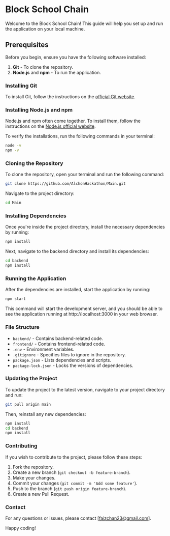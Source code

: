 # Block School Chain

Welcome to the Block School Chain! This guide will help you set up and run the application on your local machine.

## Prerequisites

Before you begin, ensure you have the following software installed:

1. **Git** - To clone the repository.
2. **Node.js** and **npm** - To run the application.

### Installing Git

To install Git, follow the instructions on the [official Git website](https://git-scm.com/book/en/v2/Getting-Started-Installing-Git).

### Installing Node.js and npm

Node.js and npm often come together. To install them, follow the instructions on the [Node.js official website](https://nodejs.org/).

To verify the installations, run the following commands in your terminal:
```bash
node -v
npm -v
```
### Cloning the Repository
To clone the repository, open your terminal and run the following command:

```bash
git clone https://github.com/AlchonHackathon/Main.git
```
Navigate to the project directory:

```bash
cd Main
```
### Installing Dependencies
Once you're inside the project directory, install the necessary dependencies by running:

```bash
npm install
```
Next, navigate to the backend directory and install its dependencies:

```bash
cd backend
npm install
```
### Running the Application
After the dependencies are installed, start the application by running:

```bash
npm start
```
This command will start the development server, and you should be able to see the application running at http://localhost:3000 in your web browser.

### File Structure

- `backend/` - Contains backend-related code.
- `frontend/` - Contains frontend-related code.
- `.env` - Environment variables.
- `.gitignore` - Specifies files to ignore in the repository.
- `package.json` - Lists dependencies and scripts.
- `package-lock.json` - Locks the versions of dependencies.

### Updating the Project

To update the project to the latest version, navigate to your project directory and run:
```bash
git pull origin main
```

Then, reinstall any new dependencies:

```bash
npm install
cd backend
npm install
```

### Contributing

If you wish to contribute to the project, please follow these steps:

1. Fork the repository.
2. Create a new branch (`git checkout -b feature-branch`).
3. Make your changes.
4. Commit your changes (`git commit -m 'Add some feature'`).
5. Push to the branch (`git push origin feature-branch`).
6. Create a new Pull Request.

### Contact

For any questions or issues, please contact [faizchan23@gmail.com].

Happy coding!
